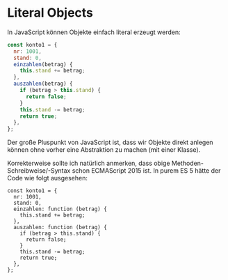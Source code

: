 # Literal Objects

In JavaScript können Objekte einfach literal erzeugt werden:

```js
const konto1 = {
  nr: 1001,
  stand: 0,
  einzahlen(betrag) {
    this.stand += betrag;
  },
  auszahlen(betrag) {
    if (betrag > this.stand) {
      return false;
    }
    this.stand -= betrag;
    return true;
  },
};
```

Der große Pluspunkt von JavaScript ist, dass wir Objekte direkt anlegen können ohne
vorher eine Abstraktion zu machen (mit einer Klasse).

Korrekterweise sollte ich natürlich anmerken, dass obige Methoden-Schreibweise/-Syntax
schon ECMAScript 2015 ist. In purem ES 5 hätte der Code wie folgt ausgesehen:

```js{4,7}
const konto1 = {
  nr: 1001,
  stand: 0,
  einzahlen: function (betrag) {
    this.stand += betrag;
  },
  auszahlen: function (betrag) {
    if (betrag > this.stand) {
      return false;
    }
    this.stand -= betrag;
    return true;
  },
};
```
